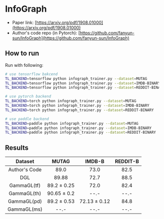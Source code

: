 InfoGraph 
========================

- Paper link: [https://arxiv.org/pdf/1908.01000](https://arxiv.org/pdf/1908.01000)
- Author's code repo (in Pytorch):
  [https://github.com/fanyun-sun/InfoGraph](https://github.com/fanyun-sun/InfoGraph)

  
How to run
----------

Run with following:

```bash
# use tensorflow bakcend
TL_BACKEND=tensorflow python infograph_trainer.py --dataset=MUTAG 
TL_BACKEND=tensorflow python infograph_trainer.py --dataset=IMDB-BINARY
TL_BACKEND=tensorflow python infograph_trainer.py --dataset=REDDIT-BINARY
```
```bash
# use pytorch backend
TL_BACKEND=torch python infograph_trainer.py --dataset=MUTAG 
TL_BACKEND=torch python infograph_trainer.py --dataset=IMDB-BINARY
TL_BACKEND=torch python infograph_trainer.py --dataset=REDDIT-BINARY 
```
```bash
# use paddle backend
TL_BACKEND=paddle python infograph_trainer.py --dataset=MUTAG 
TL_BACKEND=paddle python infograph_trainer.py --dataset=IMDB-BINARY
TL_BACKEND=paddle python infograph_trainer.py --dataset=REDDIT-BINARY
```

Results
-------


|      Dataset      | MUTAG | IMDB-B | REDDIT-B |  
| :---------------: | :---:  | :----: |  :----:  |  
|   Author's Code   | 89.0  |  73.0  |   82.5   | 
|        DGL        | 89.88 |  72.7  |   88.5   | 
|     GammaGL(tf)   | 89.2 ± 0.25  |  72.0  |   82.4   |  
|     GammaGL(th)   | 90.65 ± 0.2 |  --.-  |   --.-   |  
|     GammaGL(pd)   | 89.2 ± 0.53 | 72.13 ± 0.12| 84.8 |  
|     GammaGL(ms)   | --.-  |  --.-  |   --.-   |  
  

